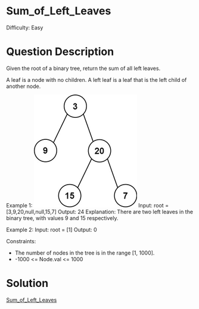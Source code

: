 
# Sum_of_Left_Leaves

Difficulty: Easy

# Question Description

Given the root of a binary tree, return the sum of all left leaves.

A leaf is a node with no children. A left leaf is a leaf that is the left child of another node.

Example 1:
![alt text](image.png)
Input: root = [3,9,20,null,null,15,7]
Output: 24
Explanation: There are two left leaves in the binary tree, with values 9 and 15 respectively.

Example 2:
Input: root = [1]
Output: 0

Constraints:

- The number of nodes in the tree is in the range [1, 1000].
- -1000 <= Node.val <= 1000

# Solution

[Sum_of_Left_Leaves]([404]Sum_of_Left_Leaves.py)

    